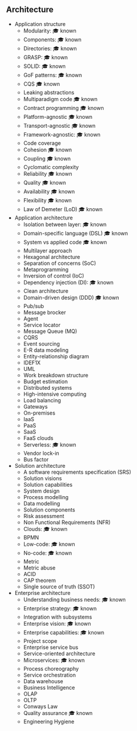 ## Architecture

- Application structure
  - Modularity: 🎓 known
  - Components: 🎓 known
  - Directories: 🎓 known
  - GRASP: 🎓 known
  - SOLID: 🎓 known
  - GoF patterns: 🎓 known
  - CQS 🎓 known
  - Leaking abstractions
  - Multiparadigm code 🎓 known
  - Contract programming 🎓 known
  - Platform-agnostic 🎓 known
  - Transport-agnostic 🎓 known
  - Framework-agnostic: 🎓 known
  - Code coverage
  - Cohesion 🎓 known
  - Coupling 🎓 known
  - Cyclomatic complexity
  - Reliability 🎓 known
  - Quality 🎓 known 
  - Availability 🎓 known
  - Flexibility 🎓 known
  - Law of Demeter (LoD) 🎓 known
- Application architecture
  - Isolation between layer: 🎓 known
  - Domain-specific language (DSL) 🎓 known
  - System vs applied code 🎓 known
  - Multilayer approach
  - Hexagonal architecture
  - Separation of concerns (SoC)
  - Metaprogramming
  - Inversion of control (IoC)
  - Dependency injection (DI): 🎓 known
  - Clean architecture
  - Domain-driven design (DDD) 🎓 known
  - Pub/sub
  - Message brocker
  - Agent
  - Service locator
  - Message Queue (MQ)
  - CQRS
  - Event sourcing
  - E-R data modeling
  - Entity-relationship diagram
  - IDEF1X
  - UML
  - Work breakdown structure
  - Budget estimation
  - Distributed systems
  - High-intensive computing
  - Load balancing
  - Gateways
  - On-premises
  - IaaS
  - PaaS
  - SaaS
  - FaaS clouds
  - Serverless: 🎓 known
  - Vendor lock-in
  - Bus factor
- Solution architecture
  - A software requirements specification (SRS)
  - Solution visions
  - Solution capabilities
  - System design
  - Process modelling
  - Data modelling
  - Solution components
  - Risk assessment
  - Non Functional Requirements (NFR)
  - Clouds: 🎓 known
  - BPMN
  - Low-code: 🎓 known
  - No-code: 🎓 known
  - Metric
  - Metric abuse
  - ACID
  - CAP theorem
  - Single source of truth (SSOT)
- Enterprise architecture
  - Understanding business needs: 🎓 known
  - Enterprise strategy: 🎓 known
  - Integration with subsystems
  - Enterprise vision: 🎓 known
  - Enterprise capabilities: 🎓 known
  - Project scope
  - Enterprise service bus
  - Service-oriented architecture
  - Microservices: 🎓 known
  - Process choreography
  - Service orchestration
  - Data warehouse
  - Business Intelligence
  - OLAP
  - OLTP
  - Conways Law
  - Quality assurance 🎓 known
  - Engineering Hygiene
